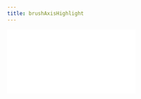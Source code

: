```yaml
---
title: brushAxisHighlight
---
```


<embed src="@/docs/spec/interaction/brushAxisHighlight.zh.md"></embed>
